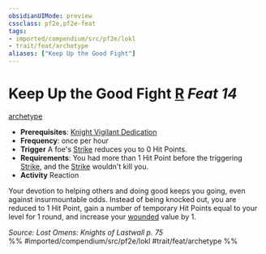 ```yaml
---
obsidianUIMode: preview
cssclass: pf2e,pf2e-feat
tags:
- imported/compendium/src/pf2e/lokl
- trait/feat/archetype
aliases: ["Keep Up the Good Fight"]
---
```

# Keep Up the Good Fight  [R](chapter-9-playing-the-game.md#Actions "Reaction") *Feat 14*  
[archetype](archetype.md)  

- **Prerequisites**: [Knight Vigilant Dedication](knight-vigilant-dedication-locg.md)
- **Frequency**: once per hour
- **Trigger** A foe's [Strike](strike.md) reduces you to 0 Hit Points.
- **Requirements**: You had more than 1 Hit Point before the triggering [Strike](strike.md), and the [Strike](strike.md) wouldn't kill you.
- **Activity** Reaction

Your devotion to helping others and doing good keeps you going, even against insurmountable odds. Instead of being knocked out, you are reduced to 1 Hit Point, gain a number of temporary Hit Points equal to your level for 1 round, and increase your [wounded](conditions.md#Wounded) value by 1.

*Source: Lost Omens: Knights of Lastwall p. 75*  
%% #imported/compendium/src/pf2e/lokl #trait/feat/archetype %%